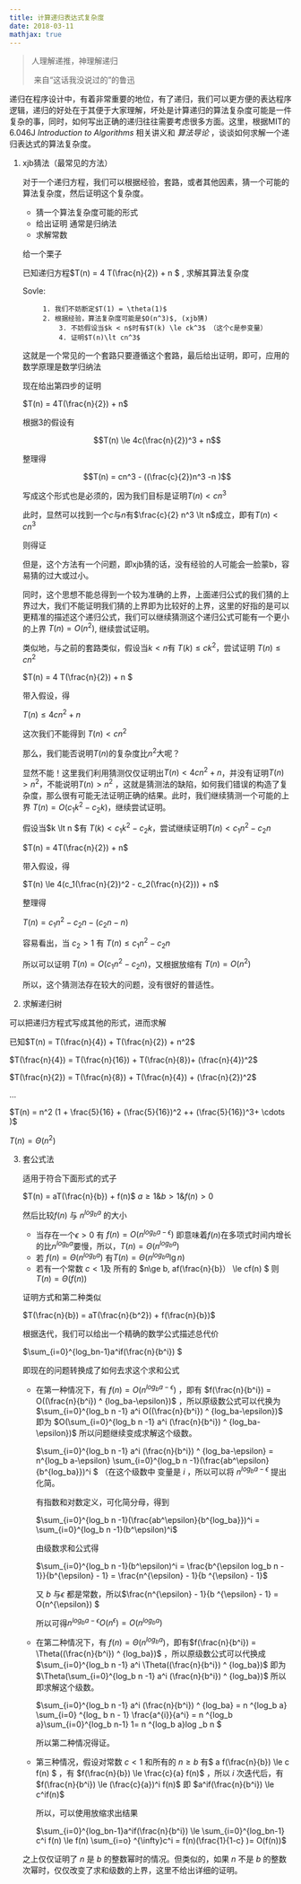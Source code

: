```yaml
---
title: 计算递归表达式复杂度
date: 2018-03-11
mathjax: true
---
```

<script type="text/x-mathjax-config">
MathJax.Hub.Config({
tex2jax: {inlineMath: [['$','$'], ['\\(','\\)']]}
});
</script>

<script type="text/javascript" async
  src="https://cdn.mathjax.org/mathjax/latest/MathJax.js?config=TeX-MML-AM_CHTML">
</script>

>人理解递推，神理解递归   
>
>​									来自“这话我没说过的”的鲁迅

​	递归在程序设计中，有着非常重要的地位，有了递归，我们可以更方便的表达程序逻辑，递归的好处在于其便于大家理解，坏处是计算递归的算法复杂度可能是一件复杂的事，同时，如何写出正确的递归往往需要考虑很多方面。这里，根据MIT的6.046J *Introduction to Algorithms* 相关讲义和 *算法导论* ，谈谈如何求解一个递归表达式的算法复杂度。

1. xjb猜法（最常见的方法）

   对于一个递归方程，我们可以根据经验，套路，或者其他因素，猜一个可能的算法复杂度，然后证明这个复杂度。

   * 猜一个算法复杂度可能的形式
   * 给出证明 通常是归纳法
   * 求解常数

   给一个栗子

   已知递归方程$T(n) = 4 T(\frac{n}{2}) + n $ , 求解其算法复杂度

   Sovle:

          	1. 我们不妨断定$T(1) = \theta(1)$
           	2. 根据经验，算法复杂度可能是$O(n^3)$, (xjb猜)
            	3. 不妨假设当$k < n$时有$T(k) \le ck^3$ （这个c是参变量）
            	4. 证明$T(n)\lt cn^3$

   这就是一个常见的一个套路只要遵循这个套路，最后给出证明，即可，应用的数学原理是数学归纳法

   现在给出第四步的证明

   $T(n) = 4T(\frac{n}{2}) + n$

   根据3的假设有

   $$T(n) \le 4c(\frac{n}{2})^3 + n$$

   整理得

   $$T(n) = cn^3 - ((\frac{c}{2})n^3 -n )$$

   写成这个形式也是必须的，因为我们目标是证明$T(n)\lt cn^3$

   此时，显然可以找到一个$c$与$n$有$\frac{c}{2} n^3 \lt n$成立，即有$T(n) \lt cn^3$

   则得证

   但是，这个方法有一个问题，即xjb猜的话，没有经验的人可能会一脸蒙b，容易猜的过大或过小。

   同时，这个思想不能总得到一个较为准确的上界，上面递归公式的我们猜的上界过大，我们不能证明我们猜的上界即为比较好的上界，这里的好指的是可以更精准的描述这个递归公式，我们可以继续猜测这个递归公式可能有一个更小的上界 $T(n) = O(n^2)$, 继续尝试证明。

   类似地，与之前的套路类似，假设当$k\lt n$有 $T(k) \le ck^2$，尝试证明 $T(n) \le cn^2$ 

   $T(n) = 4 T(\frac{n}{2}) + n $

   带入假设，得

   $T(n) \le 4cn^2 + n$

   这次我们不能得到 $T(n) \lt cn^2$

   那么，我们能否说明$T(n)$的复杂度比$n^2$大呢？

   显然不能！这里我们利用猜测仅仅证明出$T(n) < 4cn^2 + n$，并没有证明$T(n)>n^2$，不能说明$T(n) > n^2$ ，这就是猜测法的缺陷，如何我们错误的构造了复杂度，那么很有可能无法证明正确的结果。此时，我们继续猜测一个可能的上界 $T(n) = O(c_1k^2-c_2k)$，继续尝试证明。

   假设当$k \lt n $有 $T(k) < c_1k^2-c_2k$，尝试继续证明$T(n) < c_1n^2-c_2n$

   $T(n) = 4T(\frac{n}{2}) + n$

   带入假设，得

   $T(n) \le 4(c_1(\frac{n}{2})^2 - c_2(\frac{n}{2})) + n$

   整理得

   $T(n) = c_1n^2-c_2n-(c_2n-n)$

   容易看出，当 $c_2 \gt 1$ 有 $T(n) \le c_1n^2 - c_2n$

   所以可以证明 $T(n)=O(c_1n^2-c_2n)$，又根据放缩有 $T(n) = O(n^2)$

   所以，这个猜测法存在较大的问题，没有很好的普适性。

2. 求解递归树

  可以把递归方程式写成其他的形式，进而求解

  已知$T(n) = T(\frac{n}{4}) + T(\frac{n}{2}) + n^2$

  $T(\frac{n}{4}) = T(\frac{n}{16}) + T(\frac{n}{8})+ (\frac{n}{4})^2$

  $T(\frac{n}{2}) = T(\frac{n}{8}) + T(\frac{n}{4}) + (\frac{n}{2})^2$

  $\ldots$

  $T(n) = n^2 (1 + \frac{5}{16} + (\frac{5}{16})^2 ++ (\frac{5}{16})^3+ \cdots )$

  $T(n) = \Theta(n^2)$

3. 套公式法

   适用于符合下面形式的式子

   $T(n) = aT(\frac{n}{b}) + f(n)$     $a \ge 1 \& b\gt 1 \& f(n) \gt 0$

   然后比较$f(n)$ 与 $n^{log_ba}$ 的大小

   * 当存在一个$\epsilon \gt 0$ 有 $f(n)  = O(n^{log_ba-\epsilon})$ 即意味着$f(n)$在多项式时间内增长的比$n^{log_ba}$要慢，所以，$T(n) = \Theta(n^{log_ba})$
   * 若 $f(n) = \Theta(n^{log_ba})$ 有$T(n) = \Theta(n^{log_ba} \lg n)$
   * 若有一个常数 $c < 1$及 所有的 $n\ge b, af(\frac{n}{b}） \le cf(n) $ 则 $T(n) = \Theta(f(n))$

   证明方式和第二种类似

   $T(\frac{n}{b}) = aT(\frac{n}{b^2}) + f(\frac{n}{b})$

   根据迭代，我们可以给出一个精确的数学公式描述总代价

   $\sum_{i=0}^{log_bn-1}a^if(\frac{n}{b^i}) $

   即现在的问题转换成了如何去求这个求和公式

   * 在第一种情况下，有 $f(n) = O(n^{log_ba-\epsilon})$ ，即有 $f(\frac{n}{b^i}) = O((\frac{n}{b^i}) ^ {log_ba-\epsilon})$ ，所以原级数公式可以代换为 $\sum_{i=0}^{log_b n -1} a^i O((\frac{n}{b^i}) ^ {log_ba-\epsilon})$  即为 $O(\sum_{i=0}^{log_b n -1} a^i (\frac{n}{b^i}) ^ {log_ba-\epsilon})$ 所以问题继续变成求解这个级数。

     $\sum_{i=0}^{log_b n -1} a^i (\frac{n}{b^i}) ^ {log_ba-\epsilon} = n^{log_b a-\epsilon} \sum_{i=0}^{log_b n -1}(\frac{ab^\epsilon}{b^{log_ba}})^i $  （在这个级数中 变量是 $i$ ，所以可以将 $n^{log_b a - \epsilon}$ 提出化简。

     有指数和对数定义，可化简分母，得到

      $\sum_{i=0}^{log_b n -1}(\frac{ab^\epsilon}{b^{log_ba}})^i = \sum_{i=0}^{log_b n -1}(b^\epsilon)^i$ 

     由级数求和公式得

     $\sum_{i=0}^{log_b n -1}(b^\epsilon)^i = \frac{b^{\epsilon log_b n - 1}}{b^{\epsilon} - 1} = \frac{n^{\epsilon} - 1}{b ^{\epsilon} - 1}$

     又 $b$ 与$\epsilon$ 都是常数，所以$\frac{n^{\epsilon} - 1}{b ^{\epsilon} - 1}  = O(n^{\epsilon}) $ 

     所以可得$n^{log_b a-\epsilon} O(n^\epsilon) = O(n^{log_b a})$

   * 在第二种情况下，有 $f(n) = \Theta(n^{log_b a})$，即有$f(\frac{n}{b^i}) = \Theta((\frac{n}{b^i}) ^ {log_ba})$ ，所以原级数公式可以代换成$\sum_{i=0}^{log_b n -1} a^i \Theta((\frac{n}{b^i}) ^ {log_ba})$ 即为$\Theta(\sum_{i=0}^{log_b n -1} a^i (\frac{n}{b^i}) ^ {log_ba})$ 所以即求解这个级数。

     $\sum_{i=0}^{log_b n -1} a^i (\frac{n}{b^i}) ^ {log_ba} = n ^{log_b a} \sum_{i=0} ^{log_ b n - 1} \frac{a^{i}}{a^i} = n ^{log_b a}\sum_{i=0}^{log_b n-1} 1= n ^{log_b a}log _b n $  

     所以第二种情况得证。

   * 第三种情况，假设对常数 $c < 1$ 和所有的 $n \ge b$ 有$ a f(\frac{n}{b}) \le c f(n) $ ，有 $f(\frac{n}{b}) \le \frac{c}{a} f(n)$ ，所以 $i$ 次迭代后，有 $f(\frac{n}{b^i}) \le (\frac{c}{a})^i f(n)$ 即 $a^if(\frac{n}{b^i}) \le c^if(n)$

     所以，可以使用放缩求出结果

     $\sum_{i=0}^{log_bn-1}a^if(\frac{n}{b^i}) \le \sum_{i=0}^{log_bn-1} c^i f(n) \le f(n) \sum_{i=o} ^{\infty}c^i = f(n)(\frac{1}{1-c} )= O(f(n))$   

   之上仅仅证明了 $n$ 是 $b$ 的整数幂时的情况。但类似的，如果 $n$ 不是 $b$ 的整数次幂时，仅仅改变了求和级数的上界，这里不给出详细的证明。
